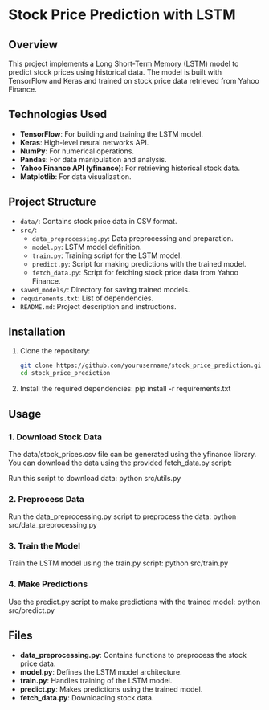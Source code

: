 # Stock Price Prediction with LSTM

## Overview

This project implements a Long Short-Term Memory (LSTM) model to predict stock prices using historical data. The model is built with TensorFlow and Keras and trained on stock price data retrieved from Yahoo Finance.

## Technologies Used

- **TensorFlow**: For building and training the LSTM model.
- **Keras**: High-level neural networks API.
- **NumPy**: For numerical operations.
- **Pandas**: For data manipulation and analysis.
- **Yahoo Finance API (yfinance)**: For retrieving historical stock data.
- **Matplotlib**: For data visualization.

## Project Structure

- `data/`: Contains stock price data in CSV format.
- `src/`:
  - `data_preprocessing.py`: Data preprocessing and preparation.
  - `model.py`: LSTM model definition.
  - `train.py`: Training script for the LSTM model.
  - `predict.py`: Script for making predictions with the trained model.
  - `fetch_data.py`: Script for fetching stock price data from Yahoo Finance.
- `saved_models/`: Directory for saving trained models.
- `requirements.txt`: List of dependencies.
- `README.md`: Project description and instructions.

## Installation

1. Clone the repository:
   ```bash
   git clone https://github.com/yourusername/stock_price_prediction.git
   cd stock_price_prediction
2. Install the required dependencies:
   pip install -r requirements.txt

## Usage

### 1. Download Stock Data
The data/stock_prices.csv file can be generated using the yfinance library. You can download the data using the provided fetch_data.py script:

Run this script to download data:
python src/utils.py

### 2. Preprocess Data
Run the data_preprocessing.py script to preprocess the data:
python src/data_preprocessing.py

### 3. Train the Model
Train the LSTM model using the train.py script:
python src/train.py

### 4. Make Predictions
Use the predict.py script to make predictions with the trained model:
python src/predict.py

## Files
- **data_preprocessing.py**: Contains functions to preprocess the stock price data.
- **model.py**: Defines the LSTM model architecture.
- **train.py**: Handles training of the LSTM model.
- **predict.py**: Makes predictions using the trained model.
- **fetch_data.py**: Downloading stock data.
